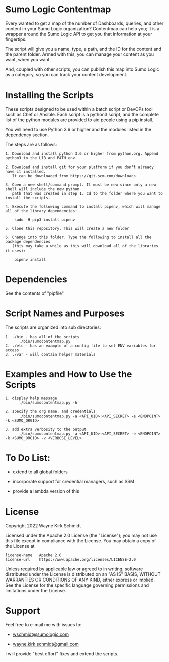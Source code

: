 Sumo Logic Contentmap
=====================

Every wanted to get a map of the number of Dashboards, queries, and other content in your Sumo Logic organization?
Contentmap can help you; it is a wrapper around the Sumo Logic API to get you that information at your fingertips.

The script will give you a name, type, a path, and the ID for the content and the parent folder.
Armed with this, you can manage your content as you want, when you want.

And, coupled with other scripts, you can publish this map into Sumo Logic as a category, so you can track your content development.

Installing the Scripts
=======================

These scripts designed to be used within a batch script or DevOPs tool such as Chef or Ansible.
Each script is a python3 script, and the complete list of the python modules are provided to aid people using a pip install.

You will need to use Python 3.6 or higher and the modules listed in the dependency section.  

The steps are as follows: 

    1. Download and install python 3.6 or higher from python.org. Append python3 to the LIB and PATH env.

    2. Download and install git for your platform if you don't already have it installed.
       It can be downloaded from https://git-scm.com/downloads
    
    3. Open a new shell/command prompt. It must be new since only a new shell will include the new python 
       path that was created in step 1. Cd to the folder where you want to install the scripts.
    
    4. Execute the following command to install pipenv, which will manage all of the library dependencies:
    
        sudo -H pip3 install pipenv 
 
    5. Clone this repository. This will create a new folder
    
    6. Change into this folder. Type the following to install all the package dependencies 
       (this may take a while as this will download all of the libraries it uses):

        pipenv install
        
Dependencies
============

See the contents of "pipfile"

Script Names and Purposes
=========================

The scripts are organized into sub directories:

    1. ./bin - has all of the scripts
          ./bin/sumocontentmap.py
    2. ./etc - has an example of a config file to set ENV variables for access
    3. ./var - will contain helper materials


Examples and How to Use the Scripts
===================================

    1. display help message
          ./bin/sumocontentmap.py -h

    2. specify the org name, and credentials
          ./bin/sumocontentmap.py -a <API_UID>:<API_SECRET> -e <ENDPOINT> -k <SUMO_ORGID>

    3. add extra verbosity to the output
          ./bin/sumocontentmap.py -a <API_UID>:<API_SECRET> -e <ENDPOINT> -k <SUMO_ORGID> -v <VERBOSE_LEVEL>

To Do List:
===========

* extend to all global folders

* incorporate support for credential managers, such as SSM

* provide a lambda version of this

License
=======

Copyright 2022 Wayne Kirk Schmidt

Licensed under the Apache 2.0 License (the "License");
you may not use this file except in compliance with the License.
You may obtain a copy of the License at

    license-name   Apache 2.0 
    license-url    https://www.apache.org/licenses/LICENSE-2.0

Unless required by applicable law or agreed to in writing, software
distributed under the License is distributed on an "AS IS" BASIS,
WITHOUT WARRANTIES OR CONDITIONS OF ANY KIND, either express or implied.
See the License for the specific language governing permissions and
limitations under the License.

Support
=======

Feel free to e-mail me with issues to: 

+   wschmidt@sumologic.com

+   wayne.kirk.schmidt@gmail.com

I will provide "best effort" fixes and extend the scripts.

